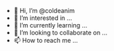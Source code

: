 - 👋 Hi, I’m @coldeanim
- 👀 I’m interested in ...
- 🌱 I’m currently learning ...
- 💞️ I’m looking to collaborate on ...
- 📫 How to reach me ...

<!---
coldeanim/coldeanim is a ✨ special ✨ repository because its `README.md` (this file) appears on your GitHub profile.
You can click the Preview link to take a look at your changes.
--->
